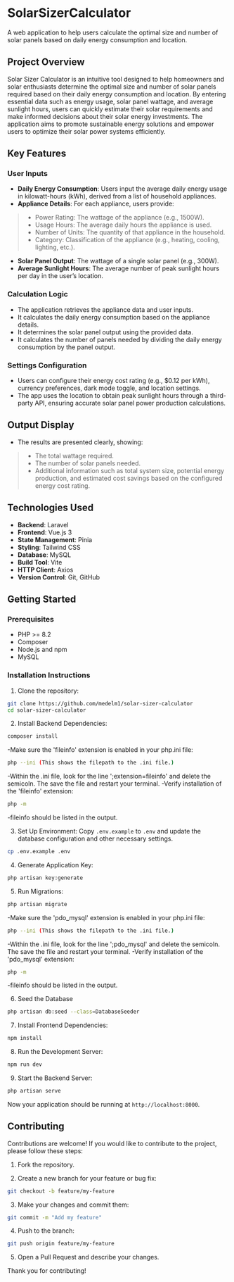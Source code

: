 # SolarSizerCalculator

A web application to help users calculate the optimal size and number of solar panels based on daily energy consumption and location.

## Project Overview

Solar Sizer Calculator is an intuitive tool designed to help homeowners and solar enthusiasts determine the optimal size and number of solar panels required based on their daily energy consumption and location. By entering essential data such as energy usage, solar panel wattage, and average sunlight hours, users can quickly estimate their solar requirements and make informed decisions about their solar energy investments. The application aims to promote sustainable energy solutions and empower users to optimize their solar power systems efficiently.

## Key Features

### User Inputs

- __Daily Energy Consumption__: Users input the average daily energy usage in kilowatt-hours (kWh), derived from a list of household appliances.
- __Appliance Details__: For each appliance, users provide:
> - Power Rating: The wattage of the appliance (e.g., 1500W).
> - Usage Hours: The average daily hours the appliance is used.
> - Number of Units: The quantity of that appliance in the household.
> - Category: Classification of the appliance (e.g., heating, cooling, lighting, etc.).
- __Solar Panel Output__: The wattage of a single solar panel (e.g., 300W).
- __Average Sunlight Hours__: The average number of peak sunlight hours per day in the user’s location.

### Calculation Logic

- The application retrieves the appliance data and user inputs.
- It calculates the daily energy consumption based on the appliance details.
- It determines the solar panel output using the provided data.
- It calculates the number of panels needed by dividing the daily energy consumption by the panel output.

### Settings Configuration

- Users can configure their energy cost rating (e.g., $0.12 per kWh), currency preferences, dark mode toggle, and location settings.
- The app uses the location to obtain peak sunlight hours through a third-party API, ensuring accurate solar panel power production calculations.

## Output Display

- The results are presented clearly, showing:
> - The total wattage required.
> - The number of solar panels needed.
> - Additional information such as total system size, potential energy production, and estimated cost savings based on the configured energy cost rating.

## Technologies Used

- __Backend__: Laravel
- __Frontend__: Vue.js 3
- __State Management__: Pinia
- __Styling__: Tailwind CSS
- __Database__: MySQL
- __Build Tool__: Vite
- __HTTP Client__: Axios
- __Version Control__: Git, GitHub

## Getting Started

### Prerequisites

- PHP >= 8.2
- Composer
- Node.js and npm
- MySQL

### Installation Instructions

1. Clone the repository:
```bash
git clone https://github.com/medelm1/solar-sizer-calculator
cd solar-sizer-calculator
```

2. Install Backend Dependencies:
```bash
composer install 
```


-Make sure the 'fileinfo' extension is enabled in your php.ini file: 
```bash
php --ini (This shows the filepath to the .ini file.)
```
-Within the .ini file, look for the line ';extension=fileinfo' and delete the semicoln. The save the file and restart your terminal.
-Verify installation of the 'fileinfo' extension:
```bash
php -m
```
-fileinfo should be listed in the output.

3. Set Up Environment:
Copy `.env.example` to `.env` and update the database configuration and other necessary settings.
```bash
cp .env.example .env
```

4. Generate Application Key:
```bash
php artisan key:generate
```

5. Run Migrations:
```bash
php artisan migrate
```

-Make sure the 'pdo_mysql' extension is enabled in your php.ini file: 
```bash
php --ini (This shows the filepath to the .ini file.)
```
-Within the .ini file, look for the line ';pdo_mysql' and delete the semicoln. The save the file and restart your terminal.
-Verify installation of the 'pdo_mysql' extension:
```bash
php -m
```
-fileinfo should be listed in the output.


6. Seed the Database
```bash
php artisan db:seed --class=DatabaseSeeder
```

7. Install Frontend Dependencies:
```bash
npm install
```

8. Run the Development Server:
```bash
npm run dev
```

9. Start the Backend Server:
```bash
php artisan serve
```

Now your application should be running at `http://localhost:8000`.

## Contributing

Contributions are welcome! If you would like to contribute to the project, please follow these steps:

1. Fork the repository.

2. Create a new branch for your feature or bug fix:
```bash
git checkout -b feature/my-feature
```
3. Make your changes and commit them:
```bash
git commit -m "Add my feature"
```
4. Push to the branch:
```bash
git push origin feature/my-feature
```
5. Open a Pull Request and describe your changes.

Thank you for contributing!
